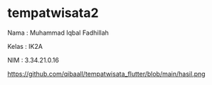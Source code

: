 # tempatwisata2

Nama : Muhammad Iqbal Fadhillah 

Kelas : IK2A

NIM : 3.34.21.0.16

https://github.com/qibaall/tempatwisata_flutter/blob/main/hasil.png
